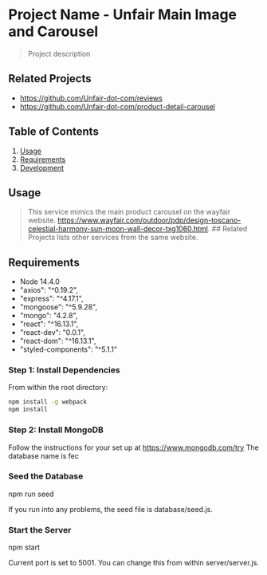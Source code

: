 # Project Name - Unfair Main Image and Carousel

> Project description

## Related Projects

  - https://github.com/Unfair-dot-com/reviews
  - https://github.com/Unfair-dot-com/product-detail-carousel

## Table of Contents

1. [Usage](#Usage)
1. [Requirements](#requirements)
1. [Development](#development)

## Usage

> This service mimics the main product carousel on the wayfair website. https://www.wayfair.com/outdoor/pdp/design-toscano-celestial-harmony-sun-moon-wall-decor-txg1060.html. ## Related Projects lists other services from the same website.

## Requirements

- Node 14.4.0
- "axios": "^0.19.2",
- "express": "^4.17.1",
- "mongoose": "^5.9.28",
- "mongo": "4.2.8",
- "react": "^16.13.1",
- "react-dev": "0.0.1",
- "react-dom": "^16.13.1",
- "styled-components": "^5.1.1"

### Step 1: Install Dependencies

From within the root directory:

```sh
npm install -g webpack
npm install
```

### Step 2: Install MongoDB
Follow the instructions for your set up at https://www.mongodb.com/try
The database name is fec

### Seed the Database
npm run seed

If you run into any problems, the seed file is database/seed.js.

### Start the Server
npm start

Current port is set to 5001. You can change this from within server/server.js.

